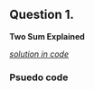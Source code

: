 ## Question 1. 
**Two Sum Explained**

  _[solution in code](https://github.com/RWambui/Data-structure-Interview-prep-JS/blob/main/src/leetcode/1.TwoSum.js)_

 ### Psuedo code
